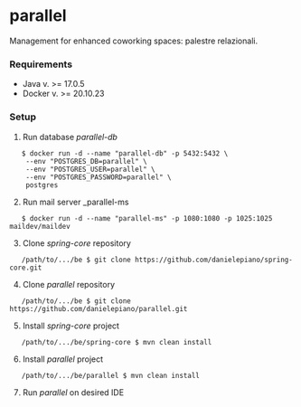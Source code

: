 # parallel
Management for enhanced coworking spaces: palestre relazionali.

### Requirements
* Java v. >= 17.0.5
* Docker v. >= 20.10.23

### Setup
1. Run database _parallel-db_
```
   $ docker run -d --name "parallel-db" -p 5432:5432 \
    --env "POSTGRES_DB=parallel" \
    --env "POSTGRES_USER=parallel" \
    --env "POSTGRES_PASSWORD=parallel" \
    postgres
```
2. Run mail server _parallel-ms
```
   $ docker run -d --name "parallel-ms" -p 1080:1080 -p 1025:1025 maildev/maildev
```
3. Clone _spring-core_ repository
```
   /path/to/.../be $ git clone https://github.com/danielepiano/spring-core.git
```
4. Clone _parallel_ repository
```
   /path/to/.../be $ git clone https://github.com/danielepiano/parallel.git
```
5. Install _spring-core_ project
```
   /path/to/.../be/spring-core $ mvn clean install
```
6. Install _parallel_ project
```
   /path/to/.../be/parallel $ mvn clean install
```
7. Run _parallel_ on desired IDE
